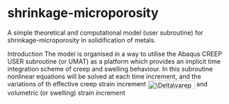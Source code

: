 # shrinkage-microporosity
A simple theoretical and computational model (user subroutine) for shrinkage-microporosity in solidification of metals. 

Introduction
The model is organised in a way to utilise the Abaqus CREEP USER subroutine (or UMAT) as a platform which provides an implicit time integration scheme of creep and swelling behaviour. In this subroutine nonlinear equations will be solved at each time increment, and the variations of th effective creep strain increment <img src="http://bit.ly/2Wy86Ci" align="center" border="0" alt="\Delta\varepsilon^{cr} (=  \dot{ \varepsilon } _{e} dt)" width="106" height="19" /> and volumetric (or swelling) strain increment 
